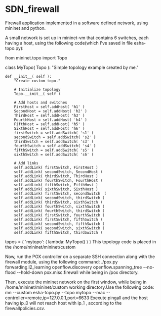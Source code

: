 SDN_firewall
============

Firewall application implemented in a software defined network, using mininet and python.

A small network is set up in mininet-vm that contains 6 switches, each having a host, using the following code(which I've saved in file esha-topo.py):

from mininet.topo import Topo

class MyTopo( Topo ):
    "Simple topology example created by me."

    def __init__( self ):
        "Create custom topo."

        # Initialize topology
        Topo.__init__( self )

        # Add hosts and switches
        FirstHost = self.addHost( 'h1' )
        SecondHost = self.addHost( 'h2' )
        ThirdHost = self.addHost( 'h3' )
        FourthHost = self.addHost( 'h4' )
        FifthHost = self.addHost( 'h5' )
        SixthHost = self.addHost( 'h6' )
        firstSwitch = self.addSwitch( 's1' )
        secondSwitch = self.addSwitch( 's2' )
        thirdSwitch = self.addSwitch( 's3' )
        fourthSwitch = self.addSwitch( 's4' )
        fifthSwitch = self.addSwitch( 's5' )
        sixthSwitch = self.addSwitch( 's6' )

        # Add links
        self.addLink( firstSwitch, FirstHost )
        self.addLink( secondSwitch, SecondHost )
        self.addLink( thirdSwitch, ThirdHost )
        self.addLink( fourthSwitch, FourthHost )
        self.addLink( fifthSwitch, FifthHost )
        self.addLink( sixthSwitch, SixthHost )
        self.addLink( firstSwitch, secondSwitch  )
        self.addLink( secondSwitch, thirdSwitch )
        self.addLink( thirdSwitch, sixthSwitch )
        self.addLink( fourthSwitch, sixthSwitch )
        self.addLink( fourthSwitch, thirdSwitch )
        self.addLink( firstSwitch, fourthSwitch )
        self.addLink( firstSwitch, fifthSwitch )
        self.addLink( secondSwitch, fifthSwitch )
        self.addLink( secondSwitch, sixthSwitch )
        self.addLink( fifthSwitch, thirdSwitch )

topos = { 'mytopo': ( lambda: MyTopo() ) }
This topology code is placed in the /home/mininet/mininet/custom

Now, run the POX controller on a separate SSH connection along with the firewall module, using the following command:
./pox.py forwarding.l2_learning openflow.discovery openflow.spanning_tree --no-flood --hold-down pox.misc.firewall
while being in /pox directory.

Then, execute the mininet network on the first window, while being in /home/mininet/mininet/custom working directory.Use the following code:
mn --custom esha-topo.py --topo mytopo --mac --controller=remote,ip=127.0.0.1,port=6633
Exexute pingall and the host having ip_0 will not reach host with ip_1 , according to the firewallpolicies.csv.
